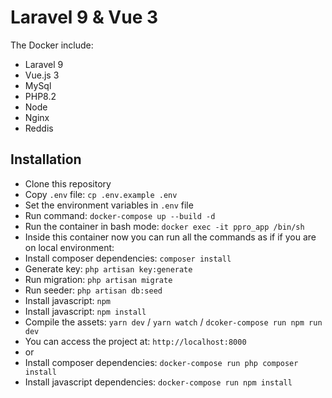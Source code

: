 # Laravel 9 & Vue 3 

The Docker include:

- Laravel 9
- Vue.js 3
- MySql
- PHP8.2
- Node
- Nginx
- Reddis

## Installation

- Clone this repository 
- Copy `.env` file: `cp .env.example .env`
- Set the environment variables in `.env` file
- Run command: `docker-compose up --build -d`
-  Run the container in bash mode: `docker exec -it ppro_app /bin/sh`
- Inside this container now you can run all the commands as if if you are on local environment:
- Install composer dependencies: `composer install`
- Generate key: `php artisan key:generate`
- Run migration: `php artisan migrate`
- Run seeder: `php artisan db:seed`
- Install javascript: `npm`
- Install javascript: `npm install`
- Compile the assets: `yarn dev` / `yarn watch`  / `dcoker-compose run npm run dev`
- You can access the project at: `http://localhost:8000`
- or
- Install composer dependencies: `docker-compose run php composer install`
- Install javascript dependencies: `docker-compose run npm install`
